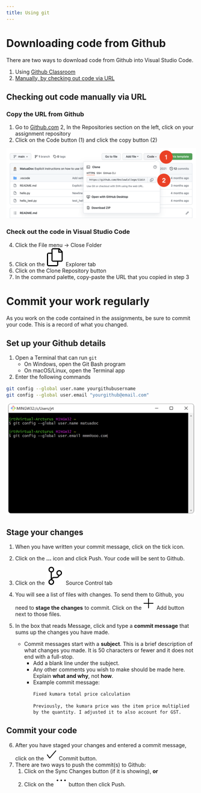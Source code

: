```yaml
---
title: Using git
---
```


# Downloading code from Github

There are two ways to download code from Github into Visual Studio Code.

1. Using [Github Classroom](classroom.md)
2. [Manually, by checking out code via URL](#checking-out-code-manually-via-url)

## Checking out code manually via URL

### Copy the URL from Github

1. Go to [Github.com](https://github.com/)
2, In the Repositories section on the left, click on your assignment repository
3. Click on the Code button (1) and click the copy button (2)

![Checkout from Github](img/checkout.png)

### Check out the code in Visual Studio Code

4. Click the File menu → Close Folder
5. Click on the ![Explorer](../img/files.svg) Explorer tab
6. Click on the Clone Repository button
7. In the command palette, copy-paste the URL that you copied in step 3

# Commit your work regularly

As you work on the code contained in the assignments, be sure to commit your code. This is a record of what you changed.

## Set up your Github details

1. Open a Terminal that can run ``git``
   - On Windows, open the Git Bash program
   - On macOS/Linux, open the Terminal app
2. Enter the following commands

```bash
git config --global user.name yourgithubusername
git config --global user.email "yourgithub@email.com"
```

![git config](img/config.png)

## Stage your changes

1. When you have written your commit message, click on the tick icon.
2. Click on the **…** icon and click Push. Your code will be sent to Github.

3. Click on the ![Source Control](../img/source-control.svg) Source Control tab
4. You will see a list of files with changes. To send them to Github, you need to **stage the changes** to commit. Click on the ![Add](../img/add.svg) Add button next to those files.
5. In the box that reads Message, click and type a **commit message** that sums up the changes you have made.

   - Commit messages start with a **subject**. This is a brief description of what changes you made. It is 50 characters or fewer and it does not end with a full-stop.
      - Add a blank line under the subject.
      - Any other comments you wish to make should be made here. Explain **what and why**, not **how**.
      - Example commit message:
         ```
         Fixed kumara total price calculation

         Previously, the kumara price was the item price multiplied by the quantity. I adjusted it to also account for GST.
         ```

## Commit your code

6. After you have staged your changes and entered a commit message, click on the ![Commit](../img/check.svg) Commit button.
7. There are two ways to push the commit(s) to Github:
   1. Click on the Sync Changes button (if it is showing), **or**
   2. Click on the ![Ellipsis](../img/ellipsis.svg) button then click Push.